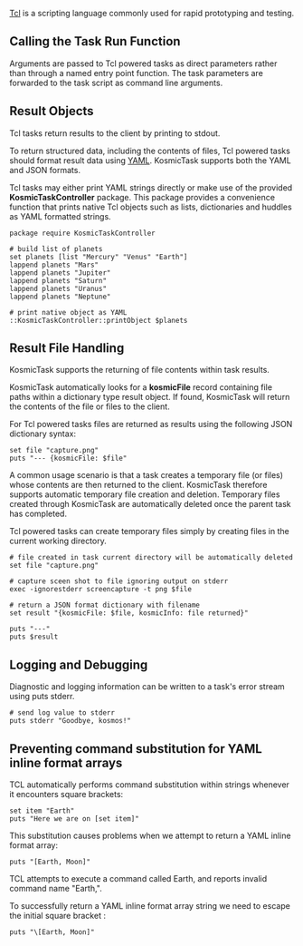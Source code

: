 
[Tcl](http://www.tcl.tk/) is a scripting language commonly used for rapid prototyping and testing.


Calling the Task Run Function
-----------------------------

Arguments are passed to Tcl powered tasks as direct parameters rather than through a named entry point function. The task parameters are forwarded to the task script as command line arguments.


Result Objects
---------------

Tcl tasks return results to the client by printing to stdout.

To return structured data, including the contents of files, Tcl powered tasks should format result data using [YAML](http://en.wikipedia.org/wiki/YAML). KosmicTask supports both the YAML and JSON formats.

Tcl tasks may either print YAML strings directly or make use of the provided **KosmicTaskController** package. This package provides a convenience function that prints native Tcl objects such as lists, dictionaries and huddles as YAML formatted strings.

	package require KosmicTaskController
	
	# build list of planets
	set planets [list "Mercury" "Venus" "Earth"]
	lappend planets "Mars"
	lappend planets "Jupiter"
	lappend planets "Saturn"
	lappend planets "Uranus"
	lappend planets "Neptune"
	
	# print native object as YAML
	::KosmicTaskController::printObject $planets


Result File Handling
--------------------

KosmicTask supports the returning of file contents within task results. 

KosmicTask automatically looks for a **kosmicFile** record containing file paths within a dictionary type result object. If found, KosmicTask will return the contents of the file or files to the client.

For Tcl powered tasks files are returned as results using the following JSON dictionary syntax:

	set file "capture.png"
	puts "--- {kosmicFile: $file"

A common usage scenario is that a task creates a temporary file (or files) whose contents are then returned to the client. KosmicTask therefore supports automatic temporary file creation and deletion. Temporary files created through KosmicTask are automatically deleted once the parent task has completed.

Tcl powered tasks can create temporary files simply by creating files in the current working directory.

	# file created in task current directory will be automatically deleted
	set file "capture.png"
	 
	# capture sceen shot to file ignoring output on stderr
	exec -ignorestderr screencapture -t png $file
	    
	# return a JSON format dictionary with filename
	set result "{kosmicFile: $file, kosmicInfo: file returned}"
	
	puts "---"
	puts $result


Logging and Debugging
----------------------

Diagnostic and logging information can be written to a task's error stream using puts stderr. 

	# send log value to stderr
	puts stderr "Goodbye, kosmos!"


Preventing command substitution for YAML inline format arrays
-------------------------------------------------------------

TCL automatically performs command substitution within strings whenever it encounters square brackets:

	set item "Earth"
	puts "Here we are on [set item]"

This substitution causes problems when we attempt to return a YAML inline format array:

	puts "[Earth, Moon]"

TCL attempts to execute a command called Earth, and reports invalid command name "Earth,".

To successfully return a YAML inline format array string we need to escape the initial square bracket :

	puts "\[Earth, Moon]"
